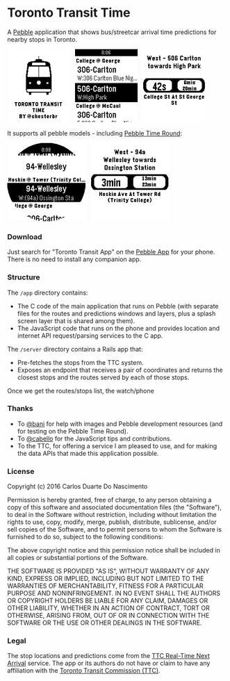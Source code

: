 # Toronto Transit Time

A [Pebble](https://www.pebble.com/) application that shows bus/streetcar arrival time predictions for nearby stops in Toronto.

![aplite](screenshots/aplite_title.png) &nbsp; ![routes](screenshots/aplite1.png) &nbsp; ![predictions](screenshots/aplite2.png)

It supports all pebble models - including [Pebble Time Round](https://www.pebble.com/pebble-time-round-smartwatch-features):

![routes](screenshots/chalk1.png) &nbsp; ![predictions](screenshots/chalk2.png)

### Download

Just search for "Toronto Transit App" on the [Pebble App](https://www.pebble.com/apps) for your phone. There is no need to install any companion app.

### Structure

The `/app` directory contains:

- The C code of the main application that runs on Pebble (with separate files for the routes and predictions windows and layers, plus a splash screen layer that is shared among them).
- The JavaScript code that runs on the phone and provides location and internet API request/parsing services to the C app.

The `/server` directory contains a Rails app that:
- Pre-fetches the stops from the TTC system.
- Exposes an endpoint that receives a pair of coordinates and returns the closest stops and the routes served by each of those stops.

Once we get the routes/stops list, the watch/phone 


### Thanks

- To [@bani](https://github.com/bani) for help with images and Pebble development resources (and for testing on the Pebble Time Round).
- To [@cabello](https://github.com/cabello) for the JavaScript tips and contributions.
- To the TTC, for offering a service I am pleased to use, and for making the data APIs that made this application possible.

### License

Copyright (c) 2016 Carlos Duarte Do Nascimento

Permission is hereby granted, free of charge, to any person obtaining a copy of this software and associated documentation files (the "Software"), to deal in the Software without restriction, including without limitation the rights to use, copy, modify, merge, publish, distribute, sublicense, and/or sell copies of the Software, and to permit persons to whom the Software is furnished to do so, subject to the following conditions:

The above copyright notice and this permission notice shall be included in all copies or substantial portions of the Software.

THE SOFTWARE IS PROVIDED "AS IS", WITHOUT WARRANTY OF ANY KIND, EXPRESS OR IMPLIED, INCLUDING BUT NOT LIMITED TO THE WARRANTIES OF MERCHANTABILITY, FITNESS FOR A PARTICULAR PURPOSE AND NONINFRINGEMENT. IN NO EVENT SHALL THE AUTHORS OR COPYRIGHT HOLDERS BE LIABLE FOR ANY CLAIM, DAMAGES OR OTHER LIABILITY, WHETHER IN AN ACTION OF CONTRACT, TORT OR OTHERWISE, ARISING FROM, OUT OF OR IN CONNECTION WITH THE SOFTWARE OR THE USE OR OTHER DEALINGS IN THE SOFTWARE.

### Legal

The stop locations and predictions come from the [TTC Real-Time Next Arrival](http://www1.toronto.ca/wps/portal/contentonly?vgnextoid=4427790e6f21d210VgnVCM1000003dd60f89RCRD) service. The app or its authors do not have or claim to have any affiliation with the [Toronto Transit Commission (TTC)](https://www.ttc.ca/).

